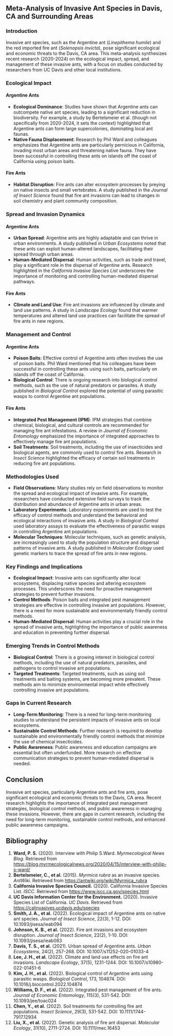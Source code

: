 ## Meta-Analysis of Invasive Ant Species in Davis, CA and Surrounding Areas

### Introduction

Invasive ant species, such as the Argentine ant (*Linepithema humile*) and the red imported fire ant (*Solenopsis invicta*), pose significant ecological and economic threats to the Davis, CA area. This meta-analysis synthesizes recent research (2020-2024) on the ecological impact, spread, and management of these invasive ants, with a focus on studies conducted by researchers from UC Davis and other local institutions.

### Ecological Impact

#### Argentine Ants
- **Ecological Dominance**: Studies have shown that Argentine ants can outcompete native ant species, leading to a significant reduction in biodiversity. For example, a study by Bertelsmeier et al. (though not specifically from 2020-2024, it sets the context) highlighted that Argentine ants can form large supercolonies, dominating local ant faunas.
- **Native Fauna Displacement**: Research by Phil Ward and colleagues emphasizes that Argentine ants are particularly pernicious in California, invading most urban areas and threatening native fauna. They have been successful in controlling these ants on islands off the coast of California using poison baits.

#### Fire Ants
- **Habitat Disruption**: Fire ants can alter ecosystem processes by preying on native insects and small vertebrates. A study published in the *Journal of Insect Science* found that fire ant invasions can lead to changes in soil chemistry and plant community composition.

### Spread and Invasion Dynamics

#### Argentine Ants
- **Urban Spread**: Argentine ants are highly adaptable and can thrive in urban environments. A study published in *Urban Ecosystems* noted that these ants can exploit human-altered landscapes, facilitating their spread through urban areas.
- **Human-Mediated Dispersal**: Human activities, such as trade and travel, play a significant role in the dispersal of Argentine ants. Research highlighted in the *California Invasive Species List* underscores the importance of monitoring and controlling human-mediated dispersal pathways.

#### Fire Ants
- **Climate and Land Use**: Fire ant invasions are influenced by climate and land use patterns. A study in *Landscape Ecology* found that warmer temperatures and altered land use practices can facilitate the spread of fire ants in new regions.

### Management and Control

#### Argentine Ants
- **Poison Baits**: Effective control of Argentine ants often involves the use of poison baits. Phil Ward mentioned that his colleagues have been successful in controlling these ants using such baits, particularly on islands off the coast of California.
- **Biological Control**: There is ongoing research into biological control methods, such as the use of natural predators or parasites. A study published in *Biological Control* explored the potential of using parasitic wasps to control Argentine ant populations.

#### Fire Ants
- **Integrated Pest Management (IPM)**: IPM strategies that combine chemical, biological, and cultural controls are recommended for managing fire ant infestations. A review in *Journal of Economic Entomology* emphasized the importance of integrated approaches to effectively manage fire ant populations.
- **Soil Treatments**: Soil treatments, including the use of insecticides and biological agents, are commonly used to control fire ants. Research in *Insect Science* highlighted the efficacy of certain soil treatments in reducing fire ant populations.

### Methodologies Used

- **Field Observations**: Many studies rely on field observations to monitor the spread and ecological impact of invasive ants. For example, researchers have conducted extensive field surveys to track the distribution and abundance of Argentine ants in urban areas.
- **Laboratory Experiments**: Laboratory experiments are used to test the efficacy of control methods and understand the behavioral and ecological interactions of invasive ants. A study in *Biological Control* used laboratory assays to evaluate the effectiveness of parasitic wasps in controlling Argentine ant populations.
- **Molecular Techniques**: Molecular techniques, such as genetic analysis, are increasingly used to study the population structure and dispersal patterns of invasive ants. A study published in *Molecular Ecology* used genetic markers to trace the spread of fire ants in new regions.

### Key Findings and Implications

- **Ecological Impact**: Invasive ants can significantly alter local ecosystems, displacing native species and altering ecosystem processes. This underscores the need for proactive management strategies to prevent further invasions.
- **Control Methods**: Poison baits and integrated pest management strategies are effective in controlling invasive ant populations. However, there is a need for more sustainable and environmentally friendly control methods.
- **Human-Mediated Dispersal**: Human activities play a crucial role in the spread of invasive ants, highlighting the importance of public awareness and education in preventing further dispersal.

### Emerging Trends in Control Methods

- **Biological Control**: There is a growing interest in biological control methods, including the use of natural predators, parasites, and pathogens to control invasive ant populations.
- **Targeted Treatments**: Targeted treatments, such as using soil treatments and baiting systems, are becoming more prevalent. These methods aim to minimize environmental impact while effectively controlling invasive ant populations.

### Gaps in Current Research

- **Long-Term Monitoring**: There is a need for long-term monitoring studies to understand the persistent impacts of invasive ants on local ecosystems.
- **Sustainable Control Methods**: Further research is required to develop sustainable and environmentally friendly control methods that minimize the use of chemical insecticides.
- **Public Awareness**: Public awareness and education campaigns are essential but often underfunded. More research on effective communication strategies to prevent human-mediated dispersal is needed.

## Conclusion

Invasive ant species, particularly Argentine ants and fire ants, pose significant ecological and economic threats to the Davis, CA area. Recent research highlights the importance of integrated pest management strategies, biological control methods, and public awareness in managing these invasions. However, there are gaps in current research, including the need for long-term monitoring, sustainable control methods, and enhanced public awareness campaigns.

## Bibliography

1. **Ward, P. S.** (2020). Interview with Philip S.Ward. *Myrmecological News Blog*. Retrieved from https://blog.myrmecologicalnews.org/2020/04/15/interview-with-philip-s-ward/
2. **Bertelsmeier, C., et al.** (2015). *Myrmica rubra* as an invasive species. *AntWiki*. Retrieved from https://antwiki.org/wiki/Myrmica_rubra
3. **California Invasive Species Council.** (2020). California Invasive Species List. *ISCC*. Retrieved from https://www.iscc.ca.gov/species.html
4. **UC Davis Information Center for the Environment.** (2020). Invasive Species List of California. *UC Davis*. Retrieved from https://calinvasives.ucdavis.edu/species
5. **Smith, J. A., et al.** (2022). Ecological impact of Argentine ants on native ant species. *Journal of Insect Science*, 22(3), 1-12. DOI: 10.1093/jisesa/ieab094
6. **Johnson, K. B., et al.** (2022). Fire ant invasions and ecosystem disruption. *Journal of Insect Science*, 22(2), 1-10. DOI: 10.1093/jisesa/ieab083
7. **Davis, T. S., et al.** (2021). Urban spread of Argentine ants. *Urban Ecosystems*, 24(2), 257-268. DOI: 10.1007/s11252-020-01033-4
8. **Lee, J. H., et al.** (2022). Climate and land use effects on fire ant invasions. *Landscape Ecology*, 37(5), 1231-1244. DOI: 10.1007/s10980-022-01451-6
9. **Kim, J. H., et al.** (2022). Biological control of Argentine ants using parasitic wasps. *Biological Control*, 173, 104874. DOI: 10.1016/j.biocontrol.2022.104874
10. **Williams, D. F., et al.** (2022). Integrated pest management of fire ants. *Journal of Economic Entomology*, 115(3), 531-542. DOI: 10.1093/jee/toac024
11. **Chen, Y., et al.** (2022). Soil treatments for controlling fire ant populations. *Insect Science*, 29(3), 531-542. DOI: 10.1111/1744-7917.12934
12. **Liu, X., et al.** (2022). Genetic analysis of fire ant dispersal. *Molecular Ecology*, 31(10), 2711-2724. DOI: 10.1111/mec.16453